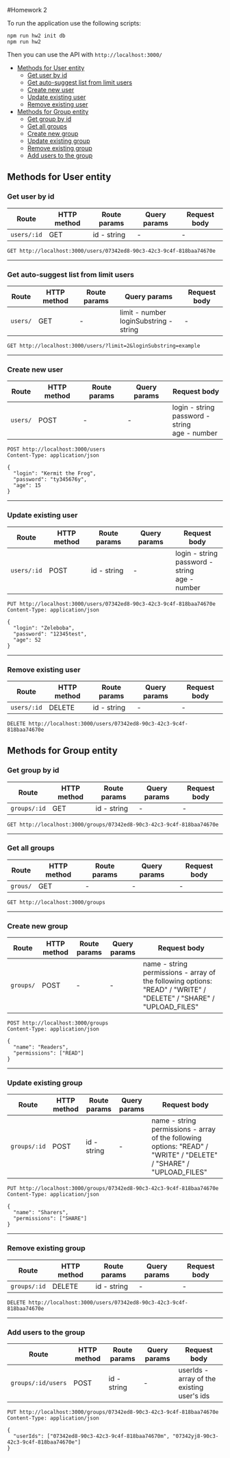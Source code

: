 #Homework 2

To run the application use the following scripts:
```shell
npm run hw2 init db
npm run hw2
```
Then you can use the API with `http://localhost:3000/`

- [Methods for User entity](#methods-for-user-entity)
    * [Get user by id](#get-user-by-id)
    * [Get auto-suggest list from limit users](#get-auto-suggest-list-from-limit-users)
    * [Create new user](#create-new-user)
    * [Update existing user](#update-existing-user)
    * [Remove existing user](#remove-existing-user)
- [Methods for Group entity](#methods-for-group-entity)
    * [Get group by id](#get-group-by-id)
    * [Get all groups](#get-all-groups)
    * [Create new group](#create-new-group)
    * [Update existing group](#update-existing-group)
    * [Remove existing group](#remove-existing-group)
    * [Add users to the group](#add-users-to-the-group)
    
## Methods for User entity

### Get user by id

| Route | HTTP method | Route params | Query params | Request body |
| --- | --- | --- | --- | --- |
| `users/:id` | GET | id - string | - | - |

```http request
GET http://localhost:3000/users/07342ed8-90c3-42c3-9c4f-818baa74670e
```
---
### Get auto-suggest list from limit users

| Route | HTTP method | Route params | Query params | Request body |
| --- | --- | --- | --- | --- |
| `users/` | GET | - | limit - number <br> loginSubstring - string | - |

```http request
GET http://localhost:3000/users/?limit=2&loginSubstring=example
```
---
### Create new user

| Route | HTTP method | Route params | Query params | Request body |
| --- | --- | --- | --- | --- |
| `users/` | POST | - | - | login - string<br>password - string<br>age - number |

```http request
POST http://localhost:3000/users
Content-Type: application/json

{
  "login": "Kermit the Frog",
  "password": "ty345676y",
  "age": 15
}
```
---
### Update existing user

| Route | HTTP method | Route params | Query params | Request body |
| --- | --- | --- | --- | --- |
| `users/:id` | POST | id - string | - | login - string<br>password - string<br>age - number |

```http request
PUT http://localhost:3000/users/07342ed8-90c3-42c3-9c4f-818baa74670e
Content-Type: application/json

{
  "login": "Zeleboba",
  "password": "12345test",
  "age": 52
}
```
---
### Remove existing user

| Route | HTTP method | Route params | Query params | Request body |
| --- | --- | --- | --- | --- |
| `users/:id` | DELETE | id - string | - | - |

```http request
DELETE http://localhost:3000/users/07342ed8-90c3-42c3-9c4f-818baa74670e
```

## Methods for Group entity

### Get group by id

| Route | HTTP method | Route params | Query params | Request body |
| --- | --- | --- | --- | --- |
| `groups/:id` | GET | id - string | - | - |

```http request
GET http://localhost:3000/groups/07342ed8-90c3-42c3-9c4f-818baa74670e
```
---
### Get all groups

| Route | HTTP method | Route params | Query params | Request body |
| --- | --- | --- | --- | --- |
| `grous/` | GET | - | - | - |

```http request
GET http://localhost:3000/groups
```
---
### Create new group

| Route | HTTP method | Route params | Query params | Request body |
| --- | --- | --- | --- | --- |
| `groups/` | POST | - | - | name - string<br>permissions - array of the following options: "READ" / "WRITE" / "DELETE" / "SHARE" / "UPLOAD_FILES" |

```http request
POST http://localhost:3000/groups
Content-Type: application/json

{
  "name": "Readers",
  "permissions": ["READ"]
}
```
---
### Update existing group

| Route | HTTP method | Route params | Query params | Request body |
| --- | --- | --- | --- | --- |
| `groups/:id` | POST | id - string | - | name - string<br>permissions - array of the following options: "READ" / "WRITE" / "DELETE" / "SHARE" / "UPLOAD_FILES" |

```http request
PUT http://localhost:3000/groups/07342ed8-90c3-42c3-9c4f-818baa74670e
Content-Type: application/json

{
  "name": "Sharers",
  "permissions": ["SHARE"]
}
```
---
### Remove existing group

| Route | HTTP method | Route params | Query params | Request body |
| --- | --- | --- | --- | --- |
| `groups/:id` | DELETE | id - string | - | - |

```http request
DELETE http://localhost:3000/users/07342ed8-90c3-42c3-9c4f-818baa74670e
```
---
### Add users to the group

| Route | HTTP method | Route params | Query params | Request body |
| --- | --- | --- | --- | --- |
| `groups/:id/users` | POST | id - string | - | userIds - array of the existing user's ids |

```http request
PUT http://localhost:3000/groups/07342ed8-90c3-42c3-9c4f-818baa74670e
Content-Type: application/json

{
  "userIds": ["07342ed8-90c3-42c3-9c4f-818baa74670m", "07342yj8-90c3-42c3-9c4f-818baa74670e"]
}
```